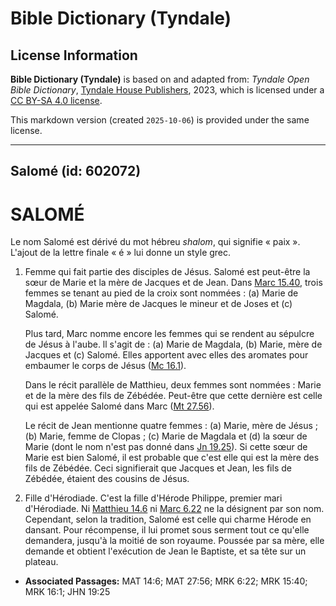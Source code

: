 # Bible Dictionary (Tyndale)

## License Information

**Bible Dictionary (Tyndale)** is based on and adapted from: _Tyndale Open Bible Dictionary_, [Tyndale House Publishers](https://tyndaleopenresources.com/), 2023, which is licensed under a [CC BY-SA 4.0 license](https://creativecommons.org/licenses/by-sa/4.0/legalcode.en).

This markdown version (created `2025-10-06`) is provided under the same license.



--------------------------------

## Salomé (id: 602072)

SALOMÉ
======

Le nom Salomé est dérivé du mot hébreu *shalom*, qui signifie « paix ». L'ajout de la lettre finale « é » lui donne un style grec.

1. Femme qui fait partie des disciples de Jésus. Salomé est peut\-être la sœur de Marie et la mère de Jacques et de Jean. Dans [Marc 15\.40](https://ref.ly/Mark15:40), trois femmes se tenant au pied de la croix sont nommées : (a) Marie de Magdala, (b) Marie mère de Jacques le mineur et de Joses et (c) Salomé.

    Plus tard, Marc nomme encore les femmes qui se rendent au sépulcre de Jésus à l'aube. ll s'agit de : (a) Marie de Magdala, (b) Marie, mère de Jacques et (c) Salomé. Elles apportent avec elles des aromates pour embaumer le corps de Jésus ([Mc 16\.1](https://ref.ly/Mark16:1)).

    Dans le récit parallèle de Matthieu, deux femmes sont nommées : Marie et de la mère des fils de Zébédée. Peut\-être que cette dernière est celle qui est appelée Salomé dans Marc ([Mt 27\.56](https://ref.ly/Matt27:56)).

    Le récit de Jean mentionne quatre femmes : (a) Marie, mère de Jésus ; (b) Marie, femme de Clopas ; (c) Marie de Magdala et (d) la sœur de Marie (dont le nom n'est pas donné dans [Jn 19\.25](https://ref.ly/John19:25)). Si cette sœur de Marie est bien Salomé, il est probable que c'est elle qui est la mère des fils de Zébédée. Ceci signifierait que Jacques et Jean, les fils de Zébédée, étaient des cousins de Jésus.

2. Fille d'Hérodiade. C'est la fille d'Hérode Philippe, premier mari d'Hérodiade. Ni [Matthieu 14\.6](https://ref.ly/Matt14:6) ni [Marc 6\.22](https://ref.ly/Mark6:22) ne la désignent par son nom. Cependant, selon la tradition, Salomé est celle qui charme Hérode en dansant. Pour récompense, il lui promet sous serment tout ce qu'elle demandera, jusqu'à la moitié de son royaume. Poussée par sa mère, elle demande et obtient l'exécution de Jean le Baptiste, et sa tête sur un plateau.

* **Associated Passages:** MAT 14:6; MAT 27:56; MRK 6:22; MRK 15:40; MRK 16:1; JHN 19:25

